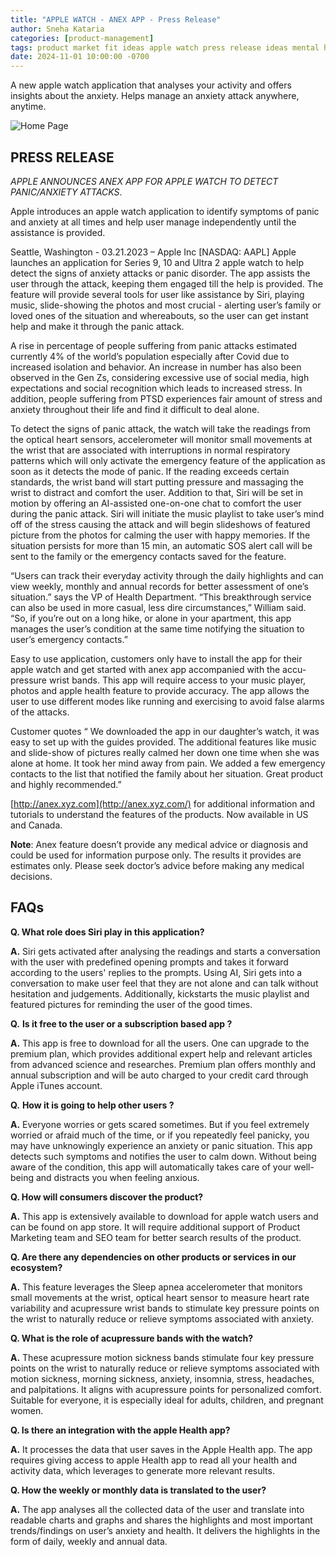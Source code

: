 ```yaml
---
title: "APPLE WATCH - ANEX APP - Press Release"
author: Sneha Kataria
categories: [product-management]
tags: product market fit ideas apple watch press release ideas mental health anxiety
date: 2024-11-01 10:00:00 -0700
---
```


A new apple watch application that analyses your activity and offers insights about the anxiety.
Helps manage an anxiety attack anywhere, anytime.

![Home Page](/blog/assets/apple_watch/home_page.jpg)

## **PRESS RELEASE**

*APPLE ANNOUNCES ANEX APP FOR APPLE WATCH TO DETECT PANIC/ANXIETY ATTACKS*.

Apple introduces an apple watch application to identify symptoms of panic and anxiety at all times and help user manage
independently until the assistance is provided.

Seattle, Washington - 03.21.2023 – Apple Inc [NASDAQ: AAPL] Apple launches an application for Series 9, 10 and Ultra 
2 apple watch to help detect the signs of anxiety attacks or panic disorder. The app assists the user through the 
attack, keeping them engaged till the help is provided. The feature will provide several tools for user like assistance
by Siri, playing music, slide-showing the photos and most crucial - alerting user’s family or loved ones of the
situation and whereabouts, so the user can get instant help and make it through the panic attack.

A rise in percentage of people suffering from panic attacks estimated currently 4% of the world’s population especially
after Covid due to increased isolation and behavior. An increase in number has also been observed in the Gen Zs,
considering excessive use of social media, high expectations and social recognition which leads to increased stress.
In addition, people suffering from PTSD experiences fair amount of stress and anxiety throughout their life and find
it difficult to deal alone.

To detect the signs of panic attack, the watch will take the readings from the optical heart sensors, accelerometer
will monitor small movements at the wrist that are associated with interruptions in normal respiratory patterns which
will only activate the emergency feature of the application as soon as it detects the mode of panic. If the reading
exceeds certain standards, the wrist band will start putting pressure and massaging the wrist to distract and comfort
the user.  Addition to that, Siri will be set in motion by offering an AI-assisted one-on-one chat to comfort the user
during the panic attack. Siri will initiate the music playlist  to take user’s mind off of the stress causing the
attack and will begin slideshows of featured picture from the photos for calming the user with happy memories. If the
situation persists for more than 15 min, an automatic SOS alert call will be sent to the family or the emergency
contacts saved for the feature.

“Users can track their everyday activity through the daily highlights and can view weekly, monthly and annual records
for better assessment of one’s situation.” says the VP of Health Department. “This breakthrough service can also be 
used in more casual, less dire circumstances,” William said. “So, if you’re out on a long hike, or alone in your 
apartment, this app manages the user’s condition at the same time notifying the situation to user’s emergency contacts.”

Easy to use application, customers only have to install the app for their apple watch and get started with anex app
accompanied with the accu-pressure wrist bands. This app will require access to your music player, photos and apple
health feature to provide accuracy. The app allows the user to use different modes like running and exercising to avoid
false alarms of the attacks.

Customer quotes “ We downloaded the app in our daughter’s watch, it was easy to set up with the guides provided. The
additional features like music and slide-show of pictures really calmed her down one time when she was alone at home.
It took her mind away from pain. We added a few emergency contacts to the list that notified the family about her
situation. Great product and highly recommended.”

[http://anex.xyz.com](http://anex.xyz.com/)  for additional information and tutorials to understand the features of the
products. Now  available in US and Canada.

**Note**: Anex feature doesn’t provide any medical advice or diagnosis and could be used for information purpose only.
The results it provides are estimates only. Please seek doctor’s advice before making any medical decisions.

## **FAQs**

**Q. What role does Siri play in this application?**

**A.** Siri gets activated after analysing the readings and starts a conversation with the user with predefined opening
prompts and takes it forward according to the users' replies to the prompts. Using AI, Siri gets into a conversation
to make user feel that they are not alone and can talk without hesitation and judgements. Additionally, kickstarts the
music playlist and featured pictures for reminding the user of the good times.

**Q.** **Is it free to the user or a subscription based app ?**

**A.** This app is free to download for all the users. One can upgrade to the premium plan, which provides additional
expert help and relevant articles from advanced science and researches. Premium plan offers monthly and annual
subscription and will be auto charged to your credit card through Apple iTunes account.

**Q.** **How it is going to help other users ?**

**A.** Everyone worries or gets scared sometimes. But if you feel extremely worried or afraid much of the time, or
if you repeatedly feel panicky, you may have unknowingly experience an anxiety or panic situation. This app detects
such symptoms and notifies the user to calm down. Without being aware of the condition, this app will automatically
takes care of your well-being and distracts you when feeling anxious.

**Q. How will consumers discover the product?**

**A.** This app is extensively available to download for apple watch users and can be found on app store. It will
require additional support of Product Marketing team and SEO team for better search results of the product.

**Q. Are there any dependencies on other products or services in our ecosystem?**

**A.** This feature leverages the Sleep apnea accelerometer that monitors small movements at the wrist, optical heart
sensor to measure heart rate variability and acupressure wrist bands to stimulate key pressure points on the wrist to
naturally reduce or relieve symptoms associated with anxiety.

**Q. What is the role of acupressure bands with the watch?**

**A.** These acupressure motion sickness bands stimulate four key pressure points on the wrist to naturally reduce or
relieve symptoms associated with motion sickness, morning sickness, anxiety, insomnia, stress, headaches, and 
palpitations. It aligns with acupressure points for personalized comfort. Suitable for everyone, it is especially
ideal for adults, children, and pregnant women.

**Q. Is there an integration with the apple Health app?**

**A.** It processes the data that user saves in the Apple Health app. The app requires giving access to apple Health
app to read all your health and activity data, which leverages to generate more relevant results.

**Q. How the weekly or monthly data is translated to the user?**

**A.**  The app analyses all the collected data of the user and translate into readable charts and graphs and shares
the highlights and most important trends/findings on user’s anxiety and health. It delivers the highlights in the form
of daily, weekly and annual data.